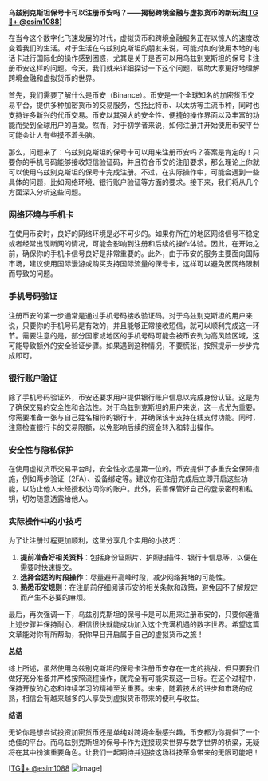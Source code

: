 **乌兹别克斯坦保号卡可以注册币安吗？——揭秘跨境金融与虚拟货币的新玩法[[TG💪+ @esim1088](https://t.me/s/esim1088)]**

在当今这个数字化飞速发展的时代，虚拟货币和跨境金融服务正在以惊人的速度改变着我们的生活。对于生活在乌兹别克斯坦的朋友来说，可能对如何使用本地的电话卡进行国际化的操作感到困惑，尤其是关于是否可以用乌兹别克斯坦的保号卡注册币安这样的问题。今天，我们就来详细探讨一下这个问题，帮助大家更好地理解跨境金融和虚拟货币的世界。

首先，我们需要了解什么是币安（Binance）。币安是一个全球知名的加密货币交易平台，提供多种加密货币的交易服务，包括比特币、以太坊等主流币种，同时也支持许多新兴的代币交易。币安以其强大的安全性、便捷的操作界面以及丰富的功能而受到全球用户的喜爱。然而，对于初学者来说，如何注册并开始使用币安平台可能会让人有些摸不着头脑。

那么，问题来了：乌兹别克斯坦的保号卡可以用来注册币安吗？答案是肯定的！只要你的手机号码能够接收短信验证码，并且符合币安的注册要求，那么理论上你就可以使用乌兹别克斯坦的保号卡完成注册。不过，在实际操作中，可能会遇到一些具体的问题，比如网络环境、银行账户验证等方面的要求。接下来，我们将从几个方面深入分析这些问题。

### 网络环境与手机卡

在使用币安时，良好的网络环境是必不可少的。如果你所在的地区网络信号不稳定或者经常出现断网的情况，可能会影响到注册和后续的操作体验。因此，在开始之前，确保你的手机卡信号良好是非常重要的。此外，由于币安的服务主要面向国际市场，建议使用国际漫游或购买支持国际流量的保号卡，这样可以避免因网络限制而导致的问题。

### 手机号码验证

注册币安的第一步通常是通过手机号码接收验证码。对于乌兹别克斯坦的用户来说，只要你的手机号码是有效的，并且能够正常接收短信，就可以顺利完成这一环节。需要注意的是，部分国家或地区的手机号码可能会被币安列为高风险区域，这可能导致额外的安全验证步骤。如果遇到这种情况，不要慌张，按照提示一步步完成即可。

### 银行账户验证

除了手机号码验证外，币安还要求用户提供银行账户信息以完成身份认证。这是为了确保交易的安全性和合法性。对于乌兹别克斯坦的用户来说，这一点尤为重要。你需要准备一张与自己姓名相符的银行卡，并确保该卡支持在线支付功能。同时，注意检查银行卡的交易限额，以免影响后续的资金转入和转出操作。

### 安全性与隐私保护

在使用虚拟货币交易平台时，安全性永远是第一位的。币安提供了多重安全保障措施，例如两步验证（2FA）、设备绑定等。建议你在注册完成后立即开启这些功能，以防止他人未经授权访问你的账户。此外，妥善保管好自己的登录密码和私钥，切勿随意透露给他人。

### 实际操作中的小技巧

为了让注册过程更加顺利，这里分享几个实用的小技巧：

1. **提前准备好相关资料**：包括身份证照片、护照扫描件、银行卡信息等，以便在需要时快速提交。
2. **选择合适的时段操作**：尽量避开高峰时段，减少网络拥堵的可能性。
3. **熟悉币安规则**：在注册前仔细阅读币安的相关条款和政策，避免因不了解规定而产生不必要的麻烦。

最后，再次强调一下，乌兹别克斯坦的保号卡是可以用来注册币安的，只要你遵循上述步骤并保持耐心，相信很快就能成功加入这个充满机遇的数字世界。希望这篇文章能对你有所帮助，祝你早日开启属于自己的虚拟货币之旅！

**总结**

综上所述，虽然使用乌兹别克斯坦的保号卡注册币安存在一定的挑战，但只要我们做好充分准备并严格按照流程操作，就完全有可能实现这一目标。在这个过程中，保持开放的心态和持续学习的精神至关重要。未来，随着技术的进步和市场的成熟，相信会有越来越多的人享受到虚拟货币带来的便利与收益。

**结语**

无论你是想尝试投资加密货币还是单纯对跨境金融感兴趣，币安都为你提供了一个绝佳的平台。而乌兹别克斯坦的保号卡作为连接现实世界与数字世界的桥梁，无疑将在其中扮演重要角色。让我们一起期待并迎接这场科技革命带来的无限可能吧！

[[TG💪+ @esim1088](https://t.me/s/esim1088) ![Image](https://i.postimg.cc/4NQfJmqS/Snipaste-2025-05-13-00-14-12.png)]
